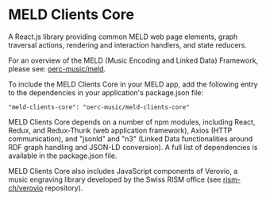 MELD Clients Core
=================
A React.js library providing common MELD web page elements, graph traversal actions, rendering and interaction handlers, and state reducers. 

For an overview of the MELD (Music Encoding and Linked Data) Framework, please see: [oerc-music/meld](http://github.com/oerc-music/meld). 

To include the MELD Clients Core in your MELD app, add the following entry to the dependencies in your application's package.json file:

```
"meld-clients-core": "oerc-music/meld-clients-core"
```

MELD Clients Core depends on a number of npm modules, including React, Redux, and Redux-Thunk (web application framework), Axios (HTTP communication), and "jsonld" and "n3" (Linked Data functionalities around RDF graph handling and JSON-LD conversion). A full list of dependencies is available in the package.json file.

MELD Clients Core also includes JavaScript components of Verovio, a music engraving library developed by the Swiss RISM office (see [rism-ch/verovio](http://github.com/rism-ch/verovio) repository).
